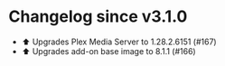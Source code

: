 # Changelog since v3.1.0
- ⬆️ Upgrades Plex Media Server to 1.28.2.6151 (#167) 
- ⬆️ Upgrades add-on base image to 8.1.1 (#166) 
